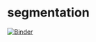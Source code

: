 # segmentation
[![Binder](https://mybinder.org/badge_logo.svg)](https://mybinder.org/v2/gh/BelhadjAhmed-Jihen/tpDataMining/main)
